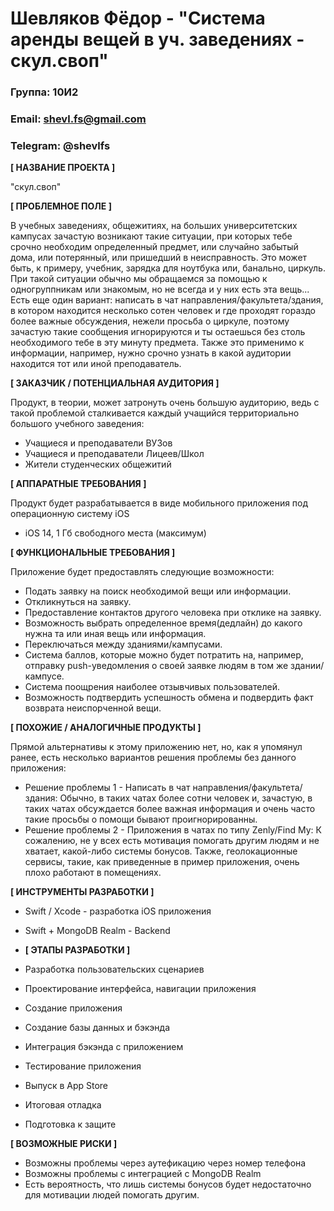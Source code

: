 # Шевляков Фёдор - "Система аренды вещей в уч. заведениях - скул.своп"
### Группа: 10И2 
### Email: shevl.fs@gmail.com
### Telegram: @shevlfs
**[ НАЗВАНИЕ ПРОЕКТА ]**

"скул.своп"

**[ ПРОБЛЕМНОЕ ПОЛЕ ]**

В учебных заведениях, общежитиях, на больших университетских
кампусах зачастую возникают такие ситуации, при которых тебе срочно
необходим определенный предмет, или случайно забытый дома, или
потерянный, или пришедший в неисправность. Это может быть, к
примеру, учебник, зарядка для ноутбука или, банально, циркуль. При
такой ситуации обычно мы обращаемся за помощью к одногруппникам
или знакомым, но не всегда и у них есть эта вещь... Есть еще один вариант: написать в чат направления/факультета/здания, в котором находится
несколько сотен человек и где проходят гораздо более важные
обсуждения, нежели просьба о циркуле, поэтому зачастую такие
сообщения игнорируются и ты остаешься без столь необходимого тебе в
эту минуту предмета. Также это применимо к информации, например,
нужно срочно узнать в какой аудитории находится тот или иной
преподаватель.

**[ ЗАКАЗЧИК / ПОТЕНЦИАЛЬНАЯ АУДИТОРИЯ ]**

Продукт, в теории, может затронуть очень большую аудиторию, ведь с такой проблемой сталкивается каждый учащийся территориально большого учебного заведения: 

* Учащиеся и преподаватели ВУЗов
* Учащиеся и преподаватели Лицеев/Школ
* Жители студенческих общежитий

**[ АППАРАТНЫЕ ТРЕБОВАНИЯ ]** 

Продукт будет разрабатывается в виде мобильного приложения под операционную систему iOS

* iOS 14,  1 Гб свободного места (максимум)

**[ ФУНКЦИОНАЛЬНЫЕ ТРЕБОВАНИЯ ]**

Приложение будет предоставлять следующие возможности:

* Подать заявку на поиск необходимой вещи или информации.
* Откликнуться на заявку.
* Предоставление контактов другого человека при отклике на заявку.
* Возможность выбрать определенное время(дедлайн) до какого нужна та или иная вещь или информация.
* Переключаться между зданиями/кампусами.
* Система баллов, которые можно будет потратить на, например, отправку push-уведомления о своей заявке людям в том же здании/кампусе.
* Система поощрения наиболее отзывчивых пользователей.
* Возможность подтвердить успешность обмена и подвердить факт возврата неиспорченной вещи.

**[ ПОХОЖИЕ / АНАЛОГИЧНЫЕ ПРОДУКТЫ ]**

Прямой альтернативы к этому приложению нет, но, как я упомянул ранее, есть несколько вариантов решения проблемы без данного приложения:

* Решение проблемы 1 - Написать в чат направления/факультета/здания: Обычно, в таких чатах более сотни человек и, зачастую, в таких чатах обсуждается более важная информация и очень часто такие просьбы о помощи бывают проигнорированны.
* Решение проблемы 2 - Приложения в чатах по типу Zenly/Find My: К сожалению, не у всех есть мотивация помогать другим людям и не хватает, какой-либо системы бонусов. Также, геолокационные сервисы, такие, как приведенные в пример приложения, очень плохо работают в помещениях.

**[ ИНСТРУМЕНТЫ РАЗРАБОТКИ ]**

* Swift / Xcode - разработка iOS приложения

* Swift + MongoDB Realm - Backend 

  

* **[ ЭТАПЫ РАЗРАБОТКИ ]**

* Разработка пользовательских сценариев

* Проектирование интерфейса, навигации приложения

* Создание приложения

* Создание базы данных и бэкэнда

* Интеграция бэкэнда с приложением

* Тестирование приложения

* Выпуск в App Store

* Итоговая отладка

* Подготовка к защите

**[ ВОЗМОЖНЫЕ РИСКИ ]**

* Возможны проблемы через аутефикацию через номер телефона
* Возможны проблемы с интеграцией с MongoDB Realm
* Есть вероятность, что лишь системы бонусов будет недостаточно для
  мотивации людей помогать другим.

